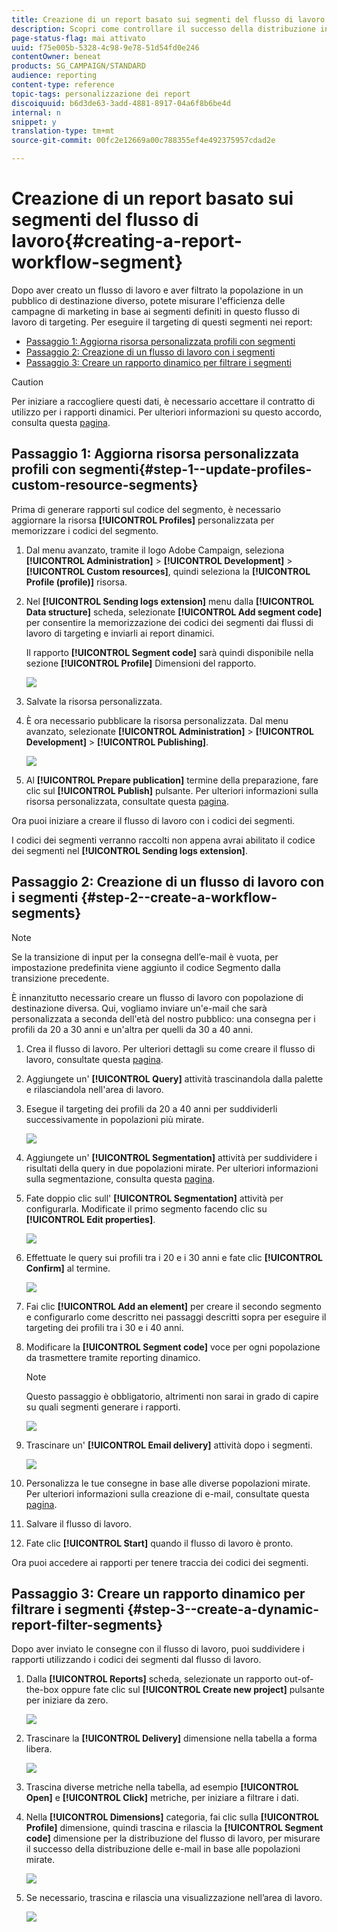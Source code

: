 ```yaml
---
title: Creazione di un report basato sui segmenti del flusso di lavoro
description: Scopri come controllare il successo della distribuzione in base ai segmenti dei flussi di lavoro nei tuoi rapporti.
page-status-flag: mai attivato
uuid: f75e005b-5328-4c98-9e78-51d54fd0e246
contentOwner: beneat
products: SG_CAMPAIGN/STANDARD
audience: reporting
content-type: reference
topic-tags: personalizzazione dei report
discoiquuid: b6d3de63-3add-4881-8917-04a6f8b6be4d
internal: n
snippet: y
translation-type: tm+mt
source-git-commit: 00fc2e12669a00c788355ef4e492375957cdad2e

---
```



# Creazione di un report basato sui segmenti del flusso di lavoro{#creating-a-report-workflow-segment}

Dopo aver creato un flusso di lavoro e aver filtrato la popolazione in un pubblico di destinazione diverso, potete misurare l'efficienza delle campagne di marketing in base ai segmenti definiti in questo flusso di lavoro di targeting.
Per eseguire il targeting di questi segmenti nei report:

* [Passaggio 1: Aggiorna risorsa personalizzata profili con segmenti](#step-1--update-profiles-custom-resource-segments)
* [Passaggio 2: Creazione di un flusso di lavoro con i segmenti](#step-2--create-a-workflow-segments)
* [Passaggio 3: Creare un rapporto dinamico per filtrare i segmenti](#step-3--create-a-dynamic-report-filter-segments)

>[!CAUTION]
>Per iniziare a raccogliere questi dati, è necessario accettare il contratto di utilizzo per i rapporti dinamici.
>Per ulteriori informazioni su questo accordo, consulta questa [pagina](../../reporting/using/about-dynamic-reports.md#dynamic-reporting-usage-agreement).

## Passaggio 1: Aggiorna risorsa personalizzata profili con segmenti{#step-1--update-profiles-custom-resource-segments}

Prima di generare rapporti sul codice del segmento, è necessario aggiornare la risorsa **[!UICONTROL Profiles]** personalizzata per memorizzare i codici del segmento.

1. Dal menu avanzato, tramite il logo Adobe Campaign, seleziona **[!UICONTROL Administration]** &gt; **[!UICONTROL Development]** &gt; **[!UICONTROL Custom resources]**, quindi seleziona la **[!UICONTROL Profile (profile)]** risorsa.
1. Nel **[!UICONTROL Sending logs extension]** menu dalla **[!UICONTROL Data structure]** scheda, selezionate **[!UICONTROL Add segment code]** per consentire la memorizzazione dei codici dei segmenti dai flussi di lavoro di targeting e inviarli ai report dinamici.

   Il rapporto **[!UICONTROL Segment code]** sarà quindi disponibile nella sezione **[!UICONTROL Profile]** Dimensioni del rapporto.

   ![](assets/report_segment_4.png)

1. Salvate la risorsa personalizzata.

1. È ora necessario pubblicare la risorsa personalizzata.
Dal menu avanzato, selezionate **[!UICONTROL Administration]** &gt; **[!UICONTROL Development]** &gt; **[!UICONTROL Publishing]**.

   ![](assets/custom_profile_7.png)

1. Al **[!UICONTROL Prepare publication]** termine della preparazione, fare clic sul **[!UICONTROL Publish]** pulsante. Per ulteriori informazioni sulla risorsa personalizzata, consultate questa [pagina](../../developing/using/updating-the-database-structure.md).

Ora puoi iniziare a creare il flusso di lavoro con i codici dei segmenti.

I codici dei segmenti verranno raccolti non appena avrai abilitato il codice dei segmenti nel **[!UICONTROL Sending logs extension]**.

## Passaggio 2: Creazione di un flusso di lavoro con i segmenti {#step-2--create-a-workflow-segments}

>[!NOTE]
>Se la transizione di input per la consegna dell’e-mail è vuota, per impostazione predefinita viene aggiunto il codice Segmento dalla transizione precedente.

È innanzitutto necessario creare un flusso di lavoro con popolazione di destinazione diversa. Qui, vogliamo inviare un'e-mail che sarà personalizzata a seconda dell'età del nostro pubblico: una consegna per i profili da 20 a 30 anni e un'altra per quelli da 30 a 40 anni.

1. Crea il flusso di lavoro. Per ulteriori dettagli su come creare il flusso di lavoro, consultate questa [pagina](../../automating/using/building-a-workflow.md).

1. Aggiungete un' **[!UICONTROL Query]** attività trascinandola dalla palette e rilasciandola nell'area di lavoro.

1. Esegue il targeting dei profili da 20 a 40 anni per suddividerli successivamente in popolazioni più mirate.

   ![](assets/report_segment_1.png)

1. Aggiungete un' **[!UICONTROL Segmentation]** attività per suddividere i risultati della query in due popolazioni mirate. Per ulteriori informazioni sulla segmentazione, consulta questa [pagina](../../automating/using/targeting-data.md#segmenting-data).

1. Fate doppio clic sull' **[!UICONTROL Segmentation]** attività per configurarla. Modificate il primo segmento facendo clic su **[!UICONTROL Edit properties]**.

   ![](assets/report_segment_7.png)

1. Effettuate le query sui profili tra i 20 e i 30 anni e fate clic **[!UICONTROL Confirm]** al termine.

   ![](assets/report_segment_8.png)

1. Fai clic **[!UICONTROL Add an element]** per creare il secondo segmento e configurarlo come descritto nei passaggi descritti sopra per eseguire il targeting dei profili tra i 30 e i 40 anni.

1. Modificare la **[!UICONTROL Segment code]** voce per ogni popolazione da trasmettere tramite reporting dinamico.

   >[!NOTE]
   >Questo passaggio è obbligatorio, altrimenti non sarai in grado di capire su quali segmenti generare i rapporti.

   ![](assets/report_segment_9.png)

1. Trascinare un' **[!UICONTROL Email delivery]** attività dopo i segmenti.

   ![](assets/report_segment_3.png)

1. Personalizza le tue consegne in base alle diverse popolazioni mirate. Per ulteriori informazioni sulla creazione di e-mail, consultate questa [pagina](../../designing/using/overview.md).

1. Salvare il flusso di lavoro.

1. Fate clic **[!UICONTROL Start]** quando il flusso di lavoro è pronto.

Ora puoi accedere ai rapporti per tenere traccia dei codici dei segmenti.

## Passaggio 3: Creare un rapporto dinamico per filtrare i segmenti {#step-3--create-a-dynamic-report-filter-segments}

Dopo aver inviato le consegne con il flusso di lavoro, puoi suddividere i rapporti utilizzando i codici dei segmenti dal flusso di lavoro.

1. Dalla **[!UICONTROL Reports]** scheda, selezionate un rapporto out-of-the-box oppure fate clic sul **[!UICONTROL Create new project]** pulsante per iniziare da zero.

   ![](assets/custom_profile_18.png)
1. Trascinare la **[!UICONTROL Delivery]** dimensione nella tabella a forma libera.

   ![](assets/report_segment_5.png)

1. Trascina diverse metriche nella tabella, ad esempio **[!UICONTROL Open]** e **[!UICONTROL Click]** metriche, per iniziare a filtrare i dati.
1. Nella **[!UICONTROL Dimensions]** categoria, fai clic sulla **[!UICONTROL Profile]** dimensione, quindi trascina e rilascia la **[!UICONTROL Segment code]** dimensione per la distribuzione del flusso di lavoro, per misurare il successo della distribuzione delle e-mail in base alle popolazioni mirate.

   ![](assets/report_segment_6.png)

1. Se necessario, trascina e rilascia una visualizzazione nell’area di lavoro.

   ![](assets/report_segment_10.png)
